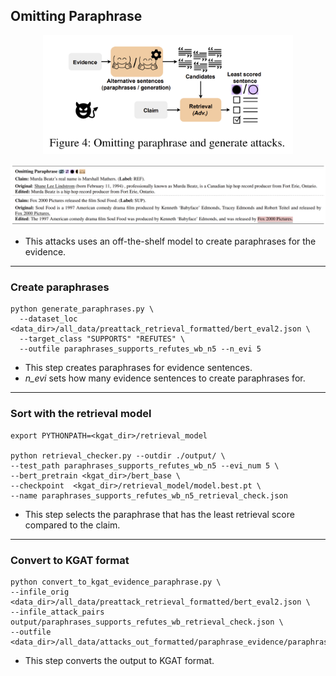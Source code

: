 ## Omitting Paraphrase 

<p align="center">
<img src="https://github.com/S-Abdelnabi/Fact-Saboteurs/blob/main/attacks/omitting_paraphrase/omitting.PNG" width="400">
</p>

<p align="center">
<img src="https://github.com/S-Abdelnabi/Fact-Saboteurs/blob/main/attacks/omitting_paraphrase/omitting_examples.PNG" width="950">
</p>

- This attacks uses an off-the-shelf model to create paraphrases for the evidence. 

- - - 

### Create paraphrases

```
python generate_paraphrases.py \
  --dataset_loc <data_dir>/all_data/preattack_retrieval_formatted/bert_eval2.json \
  --target_class "SUPPORTS" "REFUTES" \
  --outfile paraphrases_supports_refutes_wb_n5 --n_evi 5 
```
- This step creates paraphrases for evidence sentences.
- *n_evi* sets how many evidence sentences to create paraphrases for.
- - - 

### Sort with the retrieval model 
```
export PYTHONPATH=<kgat_dir>/retrieval_model

python retrieval_checker.py --outdir ./output/ \
--test_path paraphrases_supports_refutes_wb_n5 --evi_num 5 \
--bert_pretrain <kgat_dir>/bert_base \
--checkpoint  <kgat_dir>/retrieval_model/model.best.pt \
--name paraphrases_supports_refutes_wb_n5_retrieval_check.json
```
- This step selects the paraphrase that has the least retrieval score compared to the claim.
- - - 

### Convert to KGAT format 

```
python convert_to_kgat_evidence_paraphrase.py \
--infile_orig  <data_dir>/all_data/preattack_retrieval_formatted/bert_eval2.json \
--infile_attack_pairs output/paraphrases_supports_refutes_wb_retrieval_check.json \
--outfile <data_dir>/all_data/attacks_out_formatted/paraphrase_evidence/paraphrases_wb_retrieval_check_kgat.json
```
- This step converts the output to KGAT format.

